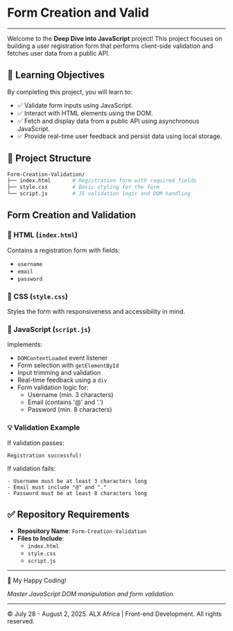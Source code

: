 # Form Creation and Valid

---

Welcome to the **Deep Dive into JavaScript** project! This project focuses on building a user registration form that performs client-side validation and fetches user data from a public API.

## 🧠 Learning Objectives

By completing this project, you will learn to:

- ✅ Validate form inputs using JavaScript.
- ✅ Interact with HTML elements using the DOM.
- ✅ Fetch and display data from a public API using asynchronous JavaScript.
- ✅ Provide real-time user feedback and persist data using local storage.

## 📁 Project Structure

```bash
Form-Creation-Validation/
├── index.html       # Registration form with required fields
├── style.css        # Basic styling for the form
└── script.js        # JS validation logic and DOM handling
```

## Form Creation and Validation

### 🧱 HTML (`index.html`)

Contains a registration form with fields:
- `username`
- `email`
- `password`

### 🎨 CSS (`style.css`)

Styles the form with responsiveness and accessibility in mind.

### 🔁 JavaScript (`script.js`)

Implements:

- `DOMContentLoaded` event listener
- Form selection with `getElementById`
- Input trimming and validation
- Real-time feedback using a `div`
- Form validation logic for:
  - Username (min. 3 characters)
  - Email (contains '@' and '.')
  - Password (min. 8 characters)

### 💡 Validation Example

If validation passes:
```
Registration successful!
```

If validation fails:
```
- Username must be at least 3 characters long
- Email must include "@" and "."
- Password must be at least 8 characters long
```

## ✅ Repository Requirements

- **Repository Name**: `Form-Creation-Validation`
- **Files to Include**:
  - `index.html`
  - `style.css`
  - `script.js`

---

🚀 My Happy Coding!

*Master JavaScript DOM manipulation and form validation.*

---

&copy; July 28 - August 2, 2025. ALX Africa | Front-end Development. All rights reserved.
